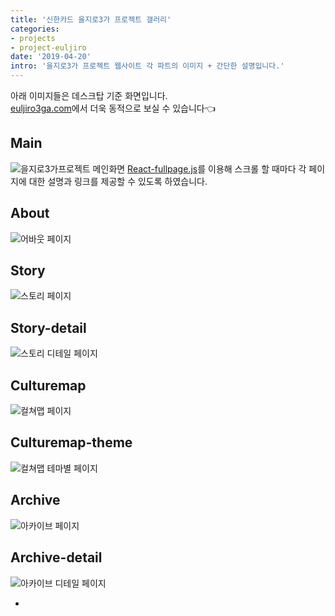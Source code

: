 ```yaml
---
title: '신한카드 을지로3가 프로젝트 갤러리'
categories:
- projects
- project-euljiro
date: '2019-04-20'
intro: '을지로3가 프로젝트 웹사이트 각 파트의 이미지 + 간단한 설명입니다.'
---
```

아래 이미지들은 데스크탑 기준 화면입니다. 
<br />[euljiro3ga.com](https://euljiro3ga.com)에서 더욱 동적으로 보실 수 있습니다👈

## Main

![을지로3가프로젝트 메인화면](/static/media/euljiro3ga-main.jpg)
[React-fullpage.js](https://alvarotrigo.com/react-fullpage/)를 이용해 스크롤 할 때마다 각 페이지에 대한 설명과 링크를 제공할 수 있도록 하였습니다.

## About

![어바웃 페이지](/static/media/euljiro3ga-about.jpg)

## Story

![스토리 페이지](/static/media/euljiro3ga-story.jpg)

## Story-detail

![스토리 디테일 페이지](/static/media/euljiro3ga-story-details.jpg)

## Culturemap

![컬쳐맵 페이지](/static/media/euljiro3ga-culturemap.jpg)

## Culturemap-theme

![컬쳐맵 테마별 페이지](/static/media/euljiro3ga-culturemap-theme.jpg)

## Archive

![아카이브 페이지](/static/media/euljiro3ga-archive.jpg)

## Archive-detail

![아카이브 디테일 페이지](/static/media/euljiro3ga-archive-details.jpg)

*
